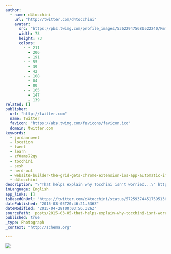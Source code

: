 ```yaml
---
author:
  - name: d4tocchini
    url: "http://twitter.com/d4tocchini"
    avatar:
      src: "https://pbs.twimg.com/profile_images/536229475680522240/FmTU1D6I_bigger.jpeg"
      width: 73
      height: 73
      colors:
        - - 211
          - 206
          - 191
        - - 55
          - 39
          - 42
        - - 108
          - 84
          - 80
        - - 165
          - 147
          - 139
related: []
publisher:
  url: "http://twitter.com"
  name: Twitter
  favicon: "https://abs.twimg.com/favicons/favicon.ico"
  domain: twitter.com
keywords:
  - jordannovet
  - location
  - tweet
  - learn
  - zf0ams72qy
  - tocchini
  - sesh
  - nerd-out
  - website-builder-the-grid-gets-chrome-extension-ios-app-automatic-image-cropping
  - d4tocchini
description: "\"That helps explain why Tocchini isn't worried...\" http://venturebeat.com/2015/03/02/website-builder-the-grid-gets-chrome-extension-ios-app-automatic-image-cropping/ ... enjoyed the nerd-out sesh, @jordannovet!"
inLanguage: English
app_links: []
isBasedOnUrl: "https://twitter.com/d4tocchini/status/572593744517595136"
datePublished: "2015-03-05T20:46:21.536Z"
dateModified: "2015-04-28T00:03:56.326Z"
sourcePath: _posts/2015-03-05-that-helps-explain-why-tocchini-isnt-worried-httpve.md
published: true
_type: Photograph
_context: "http://schema.org"

---
```

![](https://pbs.twimg.com/media/B_JC-fUVIAA9xHz.png:large)